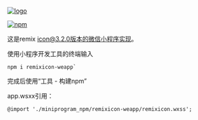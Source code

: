 [![logo](http://cdn.remixicon.com/logo-github.svg)](https://remixicon.com)

[![npm](https://img.shields.io/npm/v/remixicon.svg?labelColor=4A4A4A&color=006AFF&style=flat-square)](https://www.npmjs.com/package/remixicon)



这是remix icon@3.2.0版本的微信小程序实现。



使用小程序开发工具的终端输入

```
npm i remixicon-weapp`
```



完成后使用“工具 - 构建npm”



app.wsxx引用：

```
@import './miniprogram_npm/remixicon-weapp/remixicon.wxss';
```

